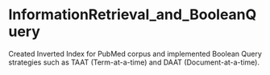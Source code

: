 # InformationRetrieval_and_BooleanQuery

Created Inverted Index for PubMed corpus and implemented Boolean Query strategies 
such as TAAT (Term-at-a-time) and DAAT (Document-at-a-time).

